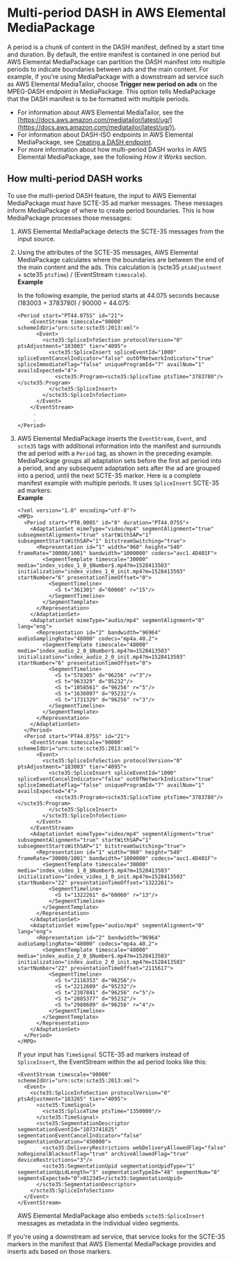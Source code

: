 # Multi\-period DASH in AWS Elemental MediaPackage<a name="multi-period"></a>

A period is a chunk of content in the DASH manifest, defined by a start time and duration\. By default, the entire manifest is contained in one period but AWS Elemental MediaPackage can partition the DASH manifest into multiple periods to indicate boundaries between ads and the main content\. For example, if you're using MediaPackage with a downstream ad service such as AWS Elemental MediaTailor, choose **Trigger new period on ads** on the MPEG\-DASH endpoint in MediaPackage\. This option tells MediaPackage that the DASH manifest is to be formatted with multiple periods\.
+ For information about AWS Elemental MediaTailor, see the [https://docs.aws.amazon.com/mediatailor/latest/ug/](https://docs.aws.amazon.com/mediatailor/latest/ug/)\.
+ For information about DASH\-ISO endpoints in AWS Elemental MediaPackage, see [Creating a DASH endpoint](endpoints-dash.md)\.
+ For more information about how multi\-period DASH works in AWS Elemental MediaPackage, see the following *How it Works* section\.

## How multi\-period DASH works<a name="how-mp-works"></a>

To use the multi\-period DASH feature, the input to AWS Elemental MediaPackage must have SCTE\-35 ad marker messages\. These messages inform MediaPackage of where to create period boundaries\. This is how MediaPackage processes those messages:

1. AWS Elemental MediaPackage detects the SCTE\-35 messages from the input source\. 

1. Using the attributes of the SCTE\-35 messages, AWS Elemental MediaPackage calculates where the boundaries are between the end of the main content and the ads\. This calculation is \(scte35 `ptsAdjustment` \+ scte35 `ptsTime`\) / \(EventStream `timescale`\)\.  
**Example**  

   In the following example, the period starts at 44\.075 seconds because \(183003 \+ 3783780\) / 90000 = 44\.075:

   ```
   <Period start="PT44.075S" id="21">
       <EventStream timescale="90000" schemeIdUri="urn:scte:scte35:2013:xml">
         <Event>
           <scte35:SpliceInfoSection protocolVersion="0" ptsAdjustment="183003" tier="4095">
             <scte35:SpliceInsert spliceEventId="1000" spliceEventCancelIndicator="false" outOfNetworkIndicator="true" spliceImmediateFlag="false" uniqueProgramId="7" availNum="1" availsExpected="4">
               <scte35:Program><scte35:SpliceTime ptsTime="3783780"/></scte35:Program>
             </scte35:SpliceInsert>
           </scte35:SpliceInfoSection>
         </Event>
       </EventStream>
        .
        .
   </Period>
   ```

1. AWS Elemental MediaPackage inserts the `EventStream`, `Event`, and `scte35` tags with additional information into the manifest and surrounds the ad period with a `Period` tag, as shown in the preceding example\. MediaPackage groups all adaptation sets before the first ad period into a period, and any subsequent adaptation sets after the ad are grouped into a period, until the next SCTE\-35 marker\. Here is a complete manifest example with multiple periods\. It uses `SpliceInsert` SCTE\-35 ad markers:  
**Example**  

   ```
   <?xml version="1.0" encoding="utf-8"?>
   <MPD>
     <Period start="PT0.000S" id="0" duration="PT44.075S">
       <AdaptationSet mimeType="video/mp4" segmentAlignment="true" subsegmentAlignment="true" startWithSAP="1" subsegmentStartsWithSAP="1" bitstreamSwitching="true">
         <Representation id="1" width="960" height="540" frameRate="30000/1001" bandwidth="1000000" codecs="avc1.4D401F">
           <SegmentTemplate timescale="30000" media="index_video_1_0_$Number$.mp4?m=1528413503" initialization="index_video_1_0_init.mp4?m=1528413503" startNumber="6" presentationTimeOffset="0">
             <SegmentTimeline>
               <S t="361301" d="60060" r="15"/>
             </SegmentTimeline>
           </SegmentTemplate>
         </Representation>
       </AdaptationSet>
       <AdaptationSet mimeType="audio/mp4" segmentAlignment="0" lang="eng">
         <Representation id="2" bandwidth="96964" audioSamplingRate="48000" codecs="mp4a.40.2">
           <SegmentTemplate timescale="48000" media="index_audio_2_0_$Number$.mp4?m=1528413503" initialization="index_audio_2_0_init.mp4?m=1528413503" startNumber="6" presentationTimeOffset="0">
             <SegmentTimeline>
               <S t="578305" d="96256" r="3"/>
               <S t="963329" d="95232"/>
               <S t="1058561" d="96256" r="5"/>
               <S t="1636097" d="95232"/>
               <S t="1731329" d="96256" r="3"/>
             </SegmentTimeline>
           </SegmentTemplate>
         </Representation>
       </AdaptationSet>
     </Period>
     <Period start="PT44.075S" id="21">
       <EventStream timescale="90000" schemeIdUri="urn:scte:scte35:2013:xml">
         <Event>
           <scte35:SpliceInfoSection protocolVersion="0" ptsAdjustment="183003" tier="4095">
             <scte35:SpliceInsert spliceEventId="1000" spliceEventCancelIndicator="false" outOfNetworkIndicator="true" spliceImmediateFlag="false" uniqueProgramId="7" availNum="1" availsExpected="4">
               <scte35:Program><scte35:SpliceTime ptsTime="3783780"/></scte35:Program>
             </scte35:SpliceInsert>
           </scte35:SpliceInfoSection>
         </Event>
       </EventStream>
       <AdaptationSet mimeType="video/mp4" segmentAlignment="true" subsegmentAlignment="true" startWithSAP="1" subsegmentStartsWithSAP="1" bitstreamSwitching="true">
         <Representation id="1" width="960" height="540" frameRate="30000/1001" bandwidth="1000000" codecs="avc1.4D401F">
           <SegmentTemplate timescale="30000" media="index_video_1_0_$Number$.mp4?m=1528413503" initialization="index_video_1_0_init.mp4?m=1528413503" startNumber="22" presentationTimeOffset="1322261">
             <SegmentTimeline>
               <S t="1322261" d="60060" r="13"/>
             </SegmentTimeline>
           </SegmentTemplate>
         </Representation>
       </AdaptationSet>
       <AdaptationSet mimeType="audio/mp4" segmentAlignment="0" lang="eng">
         <Representation id="2" bandwidth="96964" audioSamplingRate="48000" codecs="mp4a.40.2">
           <SegmentTemplate timescale="48000" media="index_audio_2_0_$Number$.mp4?m=1528413503" initialization="index_audio_2_0_init.mp4?m=1528413503" startNumber="22" presentationTimeOffset="2115617">
             <SegmentTimeline>
               <S t="2116353" d="96256"/>
               <S t="2212609" d="95232"/>
               <S t="2307841" d="96256" r="5"/>
               <S t="2885377" d="95232"/>
               <S t="2980609" d="96256" r="4"/>
             </SegmentTimeline>
           </SegmentTemplate>
         </Representation>
       </AdaptationSet>
     </Period>
   </MPD>
   ```

   If your input has `TimeSignal` SCTE\-35 ad markers instead of `SpliceInsert`, the EventStream within the ad period looks like this:

   ```
   <EventStream timescale="90000" schemeIdUri="urn:scte:scte35:2013:xml">
     <Event>
       <scte35:SpliceInfoSection protocolVersion="0" ptsAdjustment="183265" tier="4095">
         <scte35:TimeSignal>
           <scte35:SpliceTime ptsTime="1350000"/>
         </scte35:TimeSignal>
         <scte35:SegmentationDescriptor segmentationEventId="1073741825" segmentationEventCancelIndicator="false" segmentationDuration="450000">
           <scte35:DeliveryRestrictions webDeliveryAllowedFlag="false" noRegionalBlackoutFlag="true" archiveAllowedFlag="true" deviceRestrictions="3"/>
           <scte35:SegmentationUpid segmentationUpidType="1" segmentationUpidLength="3" segmentationTypeId="48" segmentNum="0" segmentsExpected="0">012345</scte35:SegmentationUpid>
         </scte35:SegmentationDescriptor>
       </scte35:SpliceInfoSection>
     </Event>
   </EventStream>
   ```

   AWS Elemental MediaPackage also embeds `scte35:SpliceInsert` messages as metadata in the individual video segments\. 

If you're using a downstream ad service, that service looks for the SCTE\-35 markers in the manifest that AWS Elemental MediaPackage provides and inserts ads based on those markers\.